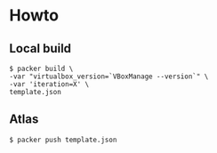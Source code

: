# Howto

## Local build

```
$ packer build \
-var "virtualbox_version=`VBoxManage --version`" \
-var 'iteration=X' \
template.json
```

## Atlas

```
$ packer push template.json
```
